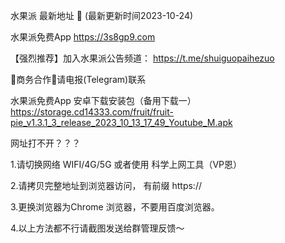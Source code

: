 水果派 最新地址 👋 (最新更新时间2023-10-24)

水果派免费App https://3s8gp9.com

【强烈推荐】加入水果派公告频道： https://t.me/shuiguopaihezuo

🤝商务合作🤝请电报(Telegram)联系 

水果派免费App 安卓下载安装包（备用下载一）https://storage.cd14333.com/fruit/fruit-pie_v1.3.1_3_release_2023_10_13_17_49_Youtube_M.apk

网址打不开？？？

1.请切换网络 WIFI/4G/5G 或者使用 科学上网工具（VP恩）

2.请拷贝完整地址到浏览器访问， 有前缀 https://

3.更换浏览器为Chrome 浏览器，不要用百度浏览器。

4.以上方法都不行请截图发送给群管理反馈～

<!---
Miracle0324/Miracle0324 is a ✨ special ✨ repository because its `README.md` (this file) appears on your GitHub profile.
You can click the Preview link to take a look at your changes.
--->
